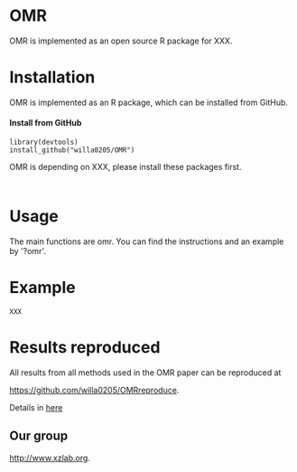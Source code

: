 # OMR
OMR is implemented as an open source R package for XXX. 

# Installation
OMR is implemented as an R package, which can be installed from GitHub.

####  Install from GitHub
```
library(devtools)
install_github("willa0205/OMR")
```
OMR is depending on XXX, please install these packages first.

###
```

```

# Usage
The main functions are omr. You can find the instructions and an example by '?omr'.

# Example
```
XXX
```

# Results reproduced
All results from all methods used in the OMR paper can be reproduced at 

 <https://github.com/willa0205/OMRreproduce>.

Details in [here](https://github.com/willa0205/OMRreproduce)

## Our group

 <http://www.xzlab.org>.
